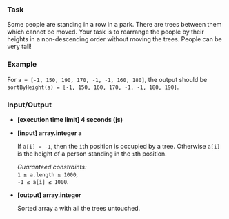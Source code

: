 ### Task

Some people are standing in a row in a park. There are trees between them which cannot be moved. Your task is to rearrange the people by their heights in a non-descending order without moving the trees. People can be very tall!

### Example

For `a = [-1, 150, 190, 170, -1, -1, 160, 180]`, the output should be  
`sortByHeight(a) = [-1, 150, 160, 170, -1, -1, 180, 190]`.

### Input/Output

- **[execution time limit] 4 seconds (js)**
- **[input] array.integer a**

  If `a[i] = -1`, then the `i`th position is occupied by a tree. Otherwise `a[i]` is the height of a person standing in the `i`th position.

  _Guaranteed constraints:_  
  `1 ≤ a.length ≤ 1000`,  
  `-1 ≤ a[i] ≤ 1000`.

- **[output] array.integer**

  Sorted array `a` with all the trees untouched.
